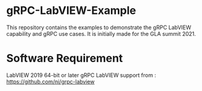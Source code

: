 # gRPC-LabVIEW-Example
This repository contains the examples to demonstrate the gRPC LabVIEW capability and gRPC use cases. It is initially made for the GLA summit 2021.

# Software Requirement
LabVIEW 2019 64-bit or later
gRPC LabVIEW support from : https://github.com/ni/grpc-labview
